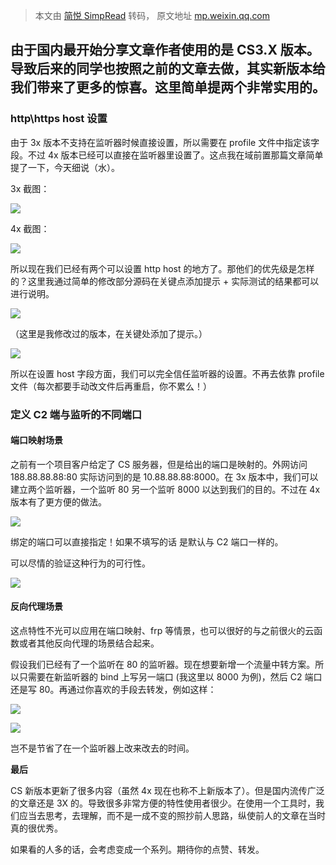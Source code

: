 > 本文由 [简悦 SimpRead](http://ksria.com/simpread/) 转码， 原文地址 [mp.weixin.qq.com](https://mp.weixin.qq.com/s/8SNb86yrTzPbPIAfQvz-2A)

由于国内最开始分享文章作者使用的是 CS3.X 版本。导致后来的同学也按照之前的文章去做，其实新版本给我们带来了更多的惊喜。这里简单提两个非常实用的。
---------------------------------------------------------------------------

### **http\https host 设置**

由于 3x 版本不支持在监听器时候直接设置，所以需要在 profile 文件中指定该字段。不过 4x 版本已经可以直接在监听器里设置了。这点我在域前置那篇文章简单提了一下，今天细说（水）。

3x 截图：

![](https://mmbiz.qpic.cn/mmbiz_png/B7aQ0TKN4Udh25xdss8uON3rj4Nkar7S2iaQHPia7VrAaUcZK8xDVKha7qMjcR2O9Xy2s0pnk3hPibjz1zia6Gq4tA/640?wx_fmt=png)

4x 截图：

![](https://mmbiz.qpic.cn/mmbiz_png/B7aQ0TKN4Udh25xdss8uON3rj4Nkar7SUBkZslOKX0lmHoSkXPzEHow8pzNkvE9CsPErH0icRl7cfE3icnGGyDBA/640?wx_fmt=png)

所以现在我们已经有两个可以设置 http host 的地方了。那他们的优先级是怎样的？这里我通过简单的修改部分源码在关键点添加提示 + 实际测试的结果都可以进行说明。  

![](https://mmbiz.qpic.cn/mmbiz_png/B7aQ0TKN4Udh25xdss8uON3rj4Nkar7SXF73ErEibGAvbcM3oFQLwpHI5KOliajp8n1GgfV8KOiblLwAFzka20eUQ/640?wx_fmt=png)

（这里是我修改过的版本，在关键处添加了提示。） 

![](https://mmbiz.qpic.cn/mmbiz_png/B7aQ0TKN4Udh25xdss8uON3rj4Nkar7SRE4ia36JKB71Uxg7I5gu9JxUtlibgTgtI8hIEeKOhb8qNiaseMGNUwPow/640?wx_fmt=png)

所以在设置 host 字段方面，我们可以完全信任监听器的设置。不再去依靠 profile 文件（每次都要手动改文件后再重启，你不累么！）  

### **定义 C2 端与监听的不同端口**

#### **端口映射场景**

之前有一个项目客户给定了 CS 服务器，但是给出的端口是映射的。外网访问 188.88.88.88:80 实际访问到的是 10.88.88.88:8000。在 3x 版本中，我们可以建立两个监听器，一个监听 80 另一个监听 8000 以达到我们的目的。不过在 4x 版本有了更方便的做法。

![](https://mmbiz.qpic.cn/mmbiz_png/B7aQ0TKN4Udh25xdss8uON3rj4Nkar7SarcW2BKCSHEQDQU6sZUjok7W4gp1ZeVxFFeB7voXfM7uy7op2xoyxg/640?wx_fmt=png)

绑定的端口可以直接指定！如果不填写的话 是默认与 C2 端口一样的。  

可以尽情的验证这种行为的可行性。

![](https://mmbiz.qpic.cn/mmbiz_png/B7aQ0TKN4Udh25xdss8uON3rj4Nkar7SICicsUtfAd3EBHiceEMlr5s1M04rn4ffOGNibeWmw16CdIvacDozqOIDQ/640?wx_fmt=png)

#### **反向代理场景**

这点特性不光可以应用在端口映射、frp 等情景，也可以很好的与之前很火的云函数或者其他反向代理的场景结合起来。

假设我们已经有了一个监听在 80 的监听器。现在想要新增一个流量中转方案。所以只需要在新监听器的 bind 上写另一端口 (我这里以 8000 为例)，然后 C2 端口还是写 80。再通过你喜欢的手段去转发，例如这样：

![](https://mmbiz.qpic.cn/mmbiz_png/B7aQ0TKN4Udh25xdss8uON3rj4Nkar7SdqohoXpF9SwguAB8DLwJicqmB2FDib3hlU3N5MJJT8MQ5RQ4h9UsKqvw/640?wx_fmt=png)

![](https://mmbiz.qpic.cn/mmbiz_png/B7aQ0TKN4Udh25xdss8uON3rj4Nkar7SHOumZtr8ic19xHicSJ065jDjIND72UunlxUwAn19lcY9kLp4ygBgxnAQ/640?wx_fmt=png)

岂不是节省了在一个监听器上改来改去的时间。  

**最后**

CS 新版本更新了很多内容（虽然 4x 现在也称不上新版本了）。但是国内流传广泛的文章还是 3X 的。导致很多非常方便的特性使用者很少。在使用一个工具时，我们应当去思考，去理解，而不是一成不变的照抄前人思路，纵使前人的文章在当时真的很优秀。

如果看的人多的话，会考虑变成一个系列。期待你的点赞、转发。
